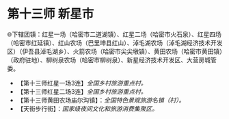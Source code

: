 # 第十三师 新星市
🌐下辖团镇：红星一场（哈密市二道湖镇）、红星二场（哈密市火石泉）、红星四场（哈密市红延镇）、红山农场（巴里坤县红山）、淖毛湖农场（淖毛湖经济技术开发区）（伊吾县淖毛湖乡）、火箭农场（哈密市尖尖墩镇）、黄田农场（哈密市黄田镇）（政府驻地）、柳树泉农场（哈密市柳树泉）、新星经济技术开发区、大营房城管委。  
  
* 【第十三师红星一场3连】*全国乡村旅游重点村。*
* 【第十三师红星二场3连】*全国乡村旅游重点村。*
* 【第十三师黄田农场庙尔沟镇】：*全国特色景观旅游名镇（村）。*      
* 【天街步行街】：*国家级夜间文化和旅游消费集聚区。*